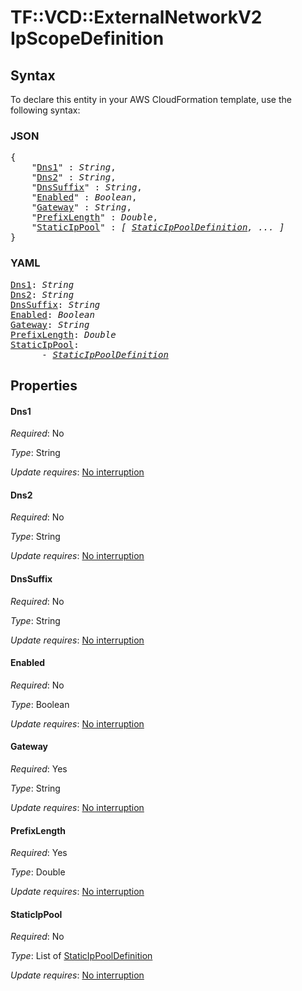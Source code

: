 # TF::VCD::ExternalNetworkV2 IpScopeDefinition

## Syntax

To declare this entity in your AWS CloudFormation template, use the following syntax:

### JSON

<pre>
{
    "<a href="#dns1" title="Dns1">Dns1</a>" : <i>String</i>,
    "<a href="#dns2" title="Dns2">Dns2</a>" : <i>String</i>,
    "<a href="#dnssuffix" title="DnsSuffix">DnsSuffix</a>" : <i>String</i>,
    "<a href="#enabled" title="Enabled">Enabled</a>" : <i>Boolean</i>,
    "<a href="#gateway" title="Gateway">Gateway</a>" : <i>String</i>,
    "<a href="#prefixlength" title="PrefixLength">PrefixLength</a>" : <i>Double</i>,
    "<a href="#staticippool" title="StaticIpPool">StaticIpPool</a>" : <i>[ <a href="staticippooldefinition.md">StaticIpPoolDefinition</a>, ... ]</i>
}
</pre>

### YAML

<pre>
<a href="#dns1" title="Dns1">Dns1</a>: <i>String</i>
<a href="#dns2" title="Dns2">Dns2</a>: <i>String</i>
<a href="#dnssuffix" title="DnsSuffix">DnsSuffix</a>: <i>String</i>
<a href="#enabled" title="Enabled">Enabled</a>: <i>Boolean</i>
<a href="#gateway" title="Gateway">Gateway</a>: <i>String</i>
<a href="#prefixlength" title="PrefixLength">PrefixLength</a>: <i>Double</i>
<a href="#staticippool" title="StaticIpPool">StaticIpPool</a>: <i>
      - <a href="staticippooldefinition.md">StaticIpPoolDefinition</a></i>
</pre>

## Properties

#### Dns1

_Required_: No

_Type_: String

_Update requires_: [No interruption](https://docs.aws.amazon.com/AWSCloudFormation/latest/UserGuide/using-cfn-updating-stacks-update-behaviors.html#update-no-interrupt)

#### Dns2

_Required_: No

_Type_: String

_Update requires_: [No interruption](https://docs.aws.amazon.com/AWSCloudFormation/latest/UserGuide/using-cfn-updating-stacks-update-behaviors.html#update-no-interrupt)

#### DnsSuffix

_Required_: No

_Type_: String

_Update requires_: [No interruption](https://docs.aws.amazon.com/AWSCloudFormation/latest/UserGuide/using-cfn-updating-stacks-update-behaviors.html#update-no-interrupt)

#### Enabled

_Required_: No

_Type_: Boolean

_Update requires_: [No interruption](https://docs.aws.amazon.com/AWSCloudFormation/latest/UserGuide/using-cfn-updating-stacks-update-behaviors.html#update-no-interrupt)

#### Gateway

_Required_: Yes

_Type_: String

_Update requires_: [No interruption](https://docs.aws.amazon.com/AWSCloudFormation/latest/UserGuide/using-cfn-updating-stacks-update-behaviors.html#update-no-interrupt)

#### PrefixLength

_Required_: Yes

_Type_: Double

_Update requires_: [No interruption](https://docs.aws.amazon.com/AWSCloudFormation/latest/UserGuide/using-cfn-updating-stacks-update-behaviors.html#update-no-interrupt)

#### StaticIpPool

_Required_: No

_Type_: List of <a href="staticippooldefinition.md">StaticIpPoolDefinition</a>

_Update requires_: [No interruption](https://docs.aws.amazon.com/AWSCloudFormation/latest/UserGuide/using-cfn-updating-stacks-update-behaviors.html#update-no-interrupt)

